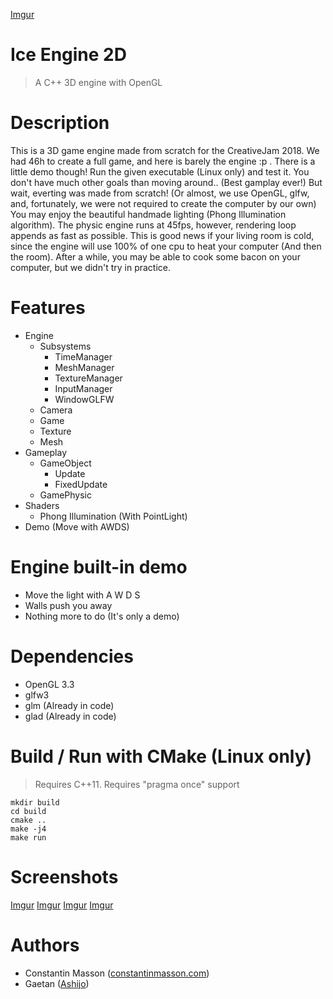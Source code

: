 [Imgur](https://i.imgur.com/GzgoeHP.png)


# Ice Engine 2D
> A C++ 3D engine with OpenGL


# Description
This is a 3D game engine made from scratch for the CreativeJam 2018.
We had 46h to create a full game, and here is barely the engine :p .
There is a little demo though!
Run the given executable (Linux only) and test it.
You don't have much other goals than moving around.. (Best gamplay ever!)
But wait, everting was made from scratch!
(Or almost, we use OpenGL, glfw, and, fortunately, we were not required to create the computer by our own)
You may enjoy the beautiful handmade lighting (Phong Illumination algorithm).
The physic engine runs at 45fps, however, rendering loop appends as fast as possible.
This is good news if your living room is cold, since the engine will use 100% of one cpu to heat your computer
(And then the room).
After a while, you may be able to cook some bacon on your computer, but we didn't try in practice.


# Features
- Engine
    - Subsystems
        - TimeManager
        - MeshManager
        - TextureManager
        - InputManager
        - WindowGLFW
    - Camera
    - Game
    - Texture
    - Mesh
- Gameplay
    - GameObject
        - Update
        - FixedUpdate
    - GamePhysic
- Shaders
    - Phong Illumination (With PointLight)
- Demo (Move with AWDS)


# Engine built-in demo
- Move the light with A W D S
- Walls push you away
- Nothing more to do (It's only a demo)


# Dependencies
- OpenGL 3.3
- glfw3
- glm (Already in code)
- glad (Already in code)


# Build / Run with CMake (Linux only)
> Requires C++11.
> Requires "pragma once" support

```
mkdir build
cd build
cmake ..
make -j4
make run
```


# Screenshots
[Imgur](https://i.imgur.com/GzgoeHP.png)
[Imgur](https://i.imgur.com/wiPFirD.png)
[Imgur](https://i.imgur.com/yjSiouy.png)
[Imgur](https://i.imgur.com/jRAHB1Q.png)


# Authors
- Constantin Masson ([constantinmasson.com](http://constantinmasson.com/))
- Gaetan ([Ashijo](https://github.com/Ashijo))
